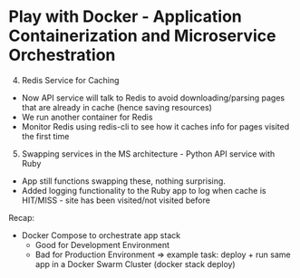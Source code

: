 # Play with Docker - Application Containerization and Microservice Orchestration

4. Redis Service for Caching

- Now API service will talk to Redis to avoid downloading/parsing pages that are already in cache (hence saving resources)
- We run another container for Redis
- Monitor Redis using redis-cli to see how it caches info for pages visited the first time

5. Swapping services in the MS architecture - Python API service with Ruby

- App still functions swapping these, nothing surprising.
- Added logging functionality to the Ruby app to log when cache is HIT/MISS - site has been visited/not visited before

Recap:

- Docker Compose to orchestrate app stack
  - Good for Development Environment
  - Bad for Production Environment => example task: deploy + run same app in a Docker Swarm Cluster (docker stack deploy)
